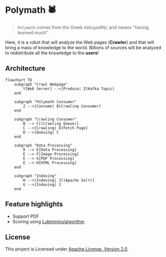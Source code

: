 # Polymath 🕷️
> `Polymath` comes from the Greek *πολυμαθής* and means "having learned much".

Here, it is a robot that will analyze the Web pages (**Crawler**) and that will bring a mass of knowledge to the world.
Billions of sources will be analyzed to redistribute all the knowledge to the __**users**__!

## Architecture
```mermaid
flowchart TD
    subgraph "Crawl Webpage"
        Y[Web Server] -->|Produce| Z(Kafka Topic)
    end

    subgraph "Polymath Consumer"
        Z -->|Consume| B(Crawling Consumer)
    end

    subgraph "Crawling Consumer"
        B --> C[(Crawling Queue)]
        C -->|Crawling| D[Fetch Page]
        D -->|Queuing| C
    end

    subgraph "Data Processing"
        D --> E[Data Processing]
        E --> F[Image Processing]
        E --> G[PDF Processing]
        E --> H[HTML Processing]
    end

    subgraph "Indexing"
        H -->|Indexing| J[(Apache Solr)]
        G -->|Indexing| J
    end
```

## Feature highlights
- Support PDF
- Scoring using [Lubmminy/algorithm](https://github.com/Lubmminy/algorithm)

## License

This project is Licensed under [Apache License, Version 2.0](https://github.com/Lubmminy/Polymath/blob/master/LICENSE).
